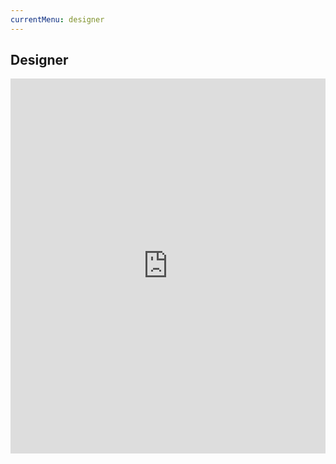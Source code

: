 ```yaml
---
currentMenu: designer
---
```


## Designer

<iframe src="https://phonetworks.github.io/gapp-build/index.html?nobrand=1" style="width:100%; height:600px; border-width:0;"></iframe>